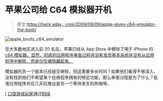 # 苹果公司给 C64 模拟器开机

> 原文:[https://hack aday . com/2009/09/09/apple-gives-c64-emulator-the-boot/](https://hackaday.com/2009/09/09/apple-gives-c64-emulator-the-boot/)

![apple_boots_c64_emulator](../Images/84c82bb5f5ed8d73ddf3e16909c133b6.png "apple_boots_c64_emulator")

在大多数地区进入前 20 名后，苹果已经从 App Store 中移除了用于 iPhone 的 [c64 模拟器。显然，彻底的应用程序审查过程并没有发现基本系统并没有从应用程序中删除，而是仅仅被隐藏起来。](http://hackaday.com/2009/09/07/c64-emulator-for-iphone-approved-%e2%80%94-minus-basic/)

模拟器的另一个版本已经提交审核，但这需要多长时间？如果他们看得不够深入，没有找到他们不希望某个应用程序拥有的特定功能，那么审查过程是为了什么？批准应用程序并在几天后推出是另一个等待发生的热咖啡。

[ [口袋游戏玩家](http://www.pocketgamer.co.uk/r/iPhone/C64/news.asp?c=15432)通过[斜线](http://apple.slashdot.org/article.pl?sid=09/09/08/1714205)
